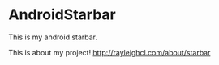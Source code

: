 AndroidStarbar
==============

This is my android starbar.

This is about my project!
http://rayleighcl.com/about/starbar
